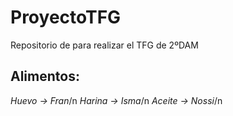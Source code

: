 # ProyectoTFG
Repositorio de para realizar el TFG de 2ºDAM

## Alimentos:
*Huevo -> Fran*/n
*Harina -> Isma*/n
*Aceite -> Nossi*/n
